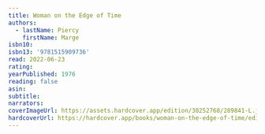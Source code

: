 ```yaml
---
title: Woman on the Edge of Time
authors:
  - lastName: Piercy
    firstName: Marge
isbn10:
isbn13: '9781515909736'
read: 2022-06-23
rating:
yearPublished: 1976
reading: false
asin:
subtitle:
narrators:
coverImageUrl: https://assets.hardcover.app/edition/30252768/289841-L.jpg
hardcoverUrl: https://hardcover.app/books/woman-on-the-edge-of-time/editions/31497035
---
```

